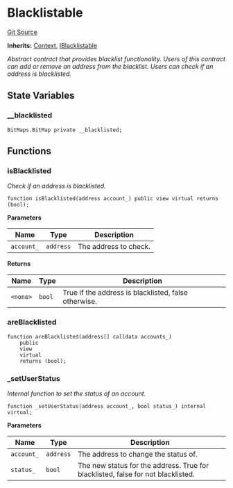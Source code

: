# Blacklistable
[Git Source](https://github.com/ContractLabs/foundry-bountykinds-contract/blob/67e6855d3beabdf242cc0b51d9e53b087a5235b9/src/oz-custom/internal/Blacklistable.sol)

**Inherits:**
[Context](/src/oz-custom/oz/utils/Context.sol/abstract.Context.md), [IBlacklistable](/src/oz-custom/internal/interfaces/IBlacklistable.sol/interface.IBlacklistable.md)

*Abstract contract that provides blacklist functionality.
Users of this contract can add or remove an address from the blacklist.
Users can check if an address is blacklisted.*


## State Variables
### __blacklisted

```solidity
BitMaps.BitMap private __blacklisted;
```


## Functions
### isBlacklisted

*Check if an address is blacklisted.*


```solidity
function isBlacklisted(address account_) public view virtual returns (bool);
```
**Parameters**

|Name|Type|Description|
|----|----|-----------|
|`account_`|`address`|The address to check.|

**Returns**

|Name|Type|Description|
|----|----|-----------|
|`<none>`|`bool`|True if the address is blacklisted, false otherwise.|


### areBlacklisted


```solidity
function areBlacklisted(address[] calldata accounts_)
    public
    view
    virtual
    returns (bool);
```

### _setUserStatus

*Internal function to set the status of an account.*


```solidity
function _setUserStatus(address account_, bool status_) internal virtual;
```
**Parameters**

|Name|Type|Description|
|----|----|-----------|
|`account_`|`address`|The address to change the status of.|
|`status_`|`bool`|The new status for the address. True for blacklisted, false for not blacklisted.|


